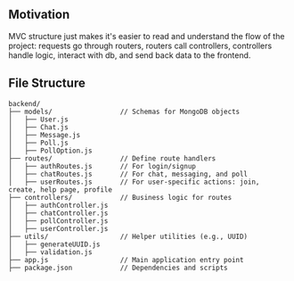 ## Motivation
MVC structure just makes it's easier to read and understand the flow of the project: requests go through routers, routers call controllers, controllers handle logic, interact with db, and send back data to the frontend.
## File Structure
```code
backend/
├── models/                 // Schemas for MongoDB objects
│   ├── User.js
│   ├── Chat.js
│   ├── Message.js
│   ├── Poll.js
│   ├── PollOption.js
├── routes/                 // Define route handlers
│   ├── authRoutes.js       // For login/signup
│   ├── chatRoutes.js       // For chat, messaging, and poll
│   ├── userRoutes.js       // For user-specific actions: join, create, help page, profile
├── controllers/            // Business logic for routes
│   ├── authController.js
│   ├── chatController.js
│   ├── pollController.js
│   ├── userController.js
├── utils/                  // Helper utilities (e.g., UUID)
│   ├── generateUUID.js
│   ├── validation.js
├── app.js                  // Main application entry point
├── package.json            // Dependencies and scripts
```